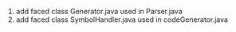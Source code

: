 1. add faced class Generator.java used in Parser.java
2. add faced class SymbolHandler.java used in codeGenerator.java